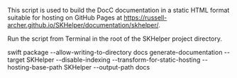 This script is used to build the DocC documentation in a static HTML format suitable for hosting on
GitHub Pages at https://russell-archer.github.io/SKHelper/documentation/skhelper/.

Run the script from Terminal in the root of the SKHelper project directory.

swift package --allow-writing-to-directory docs generate-documentation --target SKHelper --disable-indexing --transform-for-static-hosting --hosting-base-path SKHelper --output-path docs
